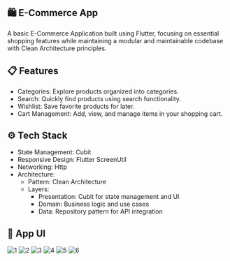 ## 🛍️ E-Commerce App
A basic E-Commerce Application built using Flutter, focusing on essential shopping features while maintaining a modular and maintainable codebase with Clean Architecture principles.

## 📋 Features
- Categories: Explore products organized into categories.
- Search: Quickly find products using search functionality.
- Wishlist: Save favorite products for later.
- Cart Management: Add, view, and manage items in your shopping cart.
  
## ⚙️ Tech Stack
- State Management: Cubit
- Responsive Design: Flutter ScreenUtil
- Networking: Http
- Architecture:
  - Pattern: Clean Architecture
  - Layers:
    - Presentation: Cubit for state management and UI
    - Domain: Business logic and use cases
    - Data: Repository pattern for API integration

## 📱 App UI

![1](https://github.com/user-attachments/assets/cda786ba-652c-4a56-b581-6191f4b48151)
![2](https://github.com/user-attachments/assets/11ed9001-341c-41db-819a-a52d3836fa7a)
![3](https://github.com/user-attachments/assets/31e33503-0ff4-45d4-b78b-3bbbf52ded24)
![4](https://github.com/user-attachments/assets/beeb0400-318d-4e78-aa08-7c57423141e8)
![5](https://github.com/user-attachments/assets/bdd67aa0-0612-4004-9b63-59ffb1e7bbca)
![6](https://github.com/user-attachments/assets/af0aa173-4b53-4fe8-ad0b-1ac931bbbd9a)
